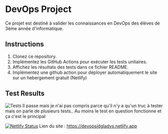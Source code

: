# DevOps Project

Ce projet est destiné à valider les connaissances en DevOps des élèves de 3ème année d'informatique.

## Instructions

1. Clonez ce repository.
2. Implémentez les GitHub Actions pour exécuter les tests unitaires.
3. Affichez les résultats des tests dans ce fichier README.
4. Implémentez une github action pour déployer automatiquement le site sur un hebergement gratuit (Netlify)

## Test Results

![Tests](https://github.com/idealogiks/DevOps/actions/workflows/test.yml/badge.svg) 
Il passe mais je n'ai pas compris parce qu'il n'y a qu'un truc à tester mais on parle de plusieurs tests.. 
Au moins le test en question fonctionne et ça c'est le principal

[![Netlify Status](https://api.netlify.com/api/v1/badges/33a34d08-06b9-4428-a723-9d1a97353dc5/deploy-status)](https://app.netlify.com/sites/devopsidgladys/deploys) 
Lien du site : https://devopsidgladys.netlify.app